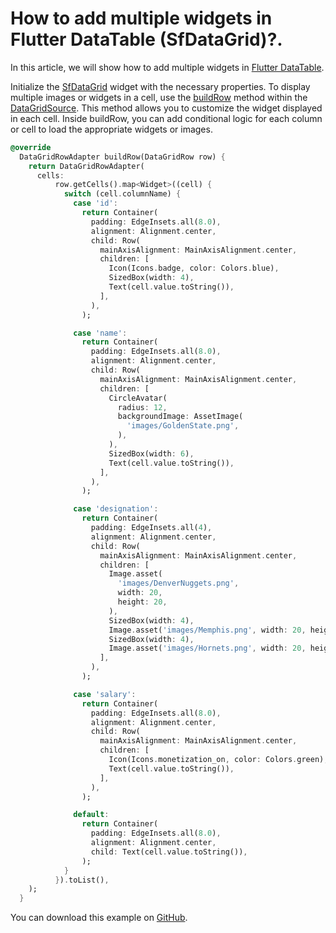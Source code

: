 # How to add multiple widgets in Flutter DataTable (SfDataGrid)?.

In this article, we will show how to add multiple widgets in [Flutter DataTable](https://www.syncfusion.com/flutter-widgets/flutter-datagrid).

Initialize the [SfDataGrid](https://pub.dev/documentation/syncfusion_flutter_datagrid/latest/datagrid/SfDataGrid-class.html) widget with the necessary properties. To display multiple images or widgets in a cell, use the [buildRow](https://pub.dev/documentation/syncfusion_flutter_datagrid/latest/datagrid/DataGridSource/buildRow.html) method within the [DataGridSource](https://pub.dev/documentation/syncfusion_flutter_datagrid/latest/datagrid/DataGridSource-class.html). This method allows you to customize the widget displayed in each cell. Inside buildRow, you can add conditional logic for each column or cell to load the appropriate widgets or images.

```dart
@override
  DataGridRowAdapter buildRow(DataGridRow row) {
    return DataGridRowAdapter(
      cells:
          row.getCells().map<Widget>((cell) {
            switch (cell.columnName) {
              case 'id':
                return Container(
                  padding: EdgeInsets.all(8.0),
                  alignment: Alignment.center,
                  child: Row(
                    mainAxisAlignment: MainAxisAlignment.center,
                    children: [
                      Icon(Icons.badge, color: Colors.blue),
                      SizedBox(width: 4),
                      Text(cell.value.toString()),
                    ],
                  ),
                );

              case 'name':
                return Container(
                  padding: EdgeInsets.all(8.0),
                  alignment: Alignment.center,
                  child: Row(
                    mainAxisAlignment: MainAxisAlignment.center,
                    children: [
                      CircleAvatar(
                        radius: 12,
                        backgroundImage: AssetImage(
                          'images/GoldenState.png',
                        ),
                      ),
                      SizedBox(width: 6),
                      Text(cell.value.toString()),
                    ],
                  ),
                );

              case 'designation':
                return Container(
                  padding: EdgeInsets.all(4),
                  alignment: Alignment.center,
                  child: Row(
                    mainAxisAlignment: MainAxisAlignment.center,
                    children: [
                      Image.asset(
                        'images/DenverNuggets.png',
                        width: 20,
                        height: 20,
                      ),
                      SizedBox(width: 4),
                      Image.asset('images/Memphis.png', width: 20, height: 20),
                      SizedBox(width: 4),
                      Image.asset('images/Hornets.png', width: 20, height: 20),
                    ],
                  ),
                );

              case 'salary':
                return Container(
                  padding: EdgeInsets.all(8.0),
                  alignment: Alignment.center,
                  child: Row(
                    mainAxisAlignment: MainAxisAlignment.center,
                    children: [
                      Icon(Icons.monetization_on, color: Colors.green),
                      Text(cell.value.toString()),
                    ],
                  ),
                );

              default:
                return Container(
                  padding: EdgeInsets.all(8.0),
                  alignment: Alignment.center,
                  child: Text(cell.value.toString()),
                );
            }
          }).toList(),
    );
  }
```

You can download this example on [GitHub](https://github.com/SyncfusionExamples/How-to-add-multiple-widgets-in-Flutter-DataTable).